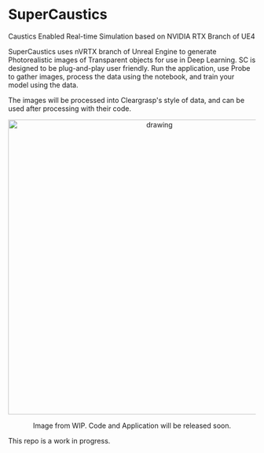 # SuperCaustics
Caustics Enabled Real-time Simulation based on NVIDIA RTX Branch of UE4


SuperCaustics uses nVRTX branch of Unreal Engine to generate Photorealistic images of Transparent objects for use in Deep Learning. 
SC is designed to be plug-and-play user friendly. Run the application, use Probe to gather images, process the data using the notebook, and train your model using the data.

The images will be processed into Cleargrasp's style of data, and can be used after processing with their code. 
<p align="center">
  <img src="Assets/Showcase.png" alt="drawing" width="600"/>
</p>
<p align="center"> Image from WIP. Code and Application will be released soon.

This repo is a work in progress. 
